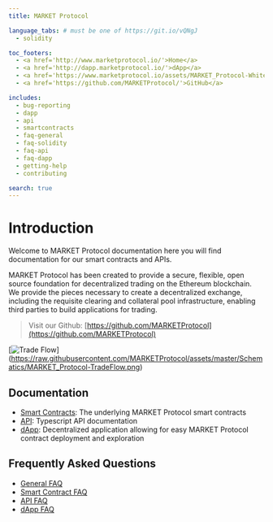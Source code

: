 ```yaml
---
title: MARKET Protocol

language_tabs: # must be one of https://git.io/vQNgJ
  - solidity

toc_footers:
  - <a href='http://www.marketprotocol.io/'>Home</a>
  - <a href='http://dapp.marketprotocol.io/'>dApp</a>
  - <a href='https://www.marketprotocol.io/assets/MARKET_Protocol-Whitepaper.pdf'>Whitepaper</a>
  - <a href='https://github.com/MARKETProtocol/'>GitHub</a>

includes:
  - bug-reporting
  - dapp
  - api
  - smartcontracts
  - faq-general
  - faq-solidity
  - faq-api
  - faq-dapp
  - getting-help
  - contributing

search: true
---
```


# Introduction

Welcome to MARKET Protocol documentation here you will find documentation for our smart contracts and APIs.

MARKET Protocol has been created to provide a secure, flexible, open source foundation for decentralized trading on the
Ethereum blockchain. We provide the pieces necessary to create a decentralized exchange, including the requisite
clearing and collateral pool infrastructure, enabling third parties to build applications for trading.

> Visit our Github: [https://github.com/MARKETProtocol](https://github.com/MARKETProtocol)

[![Trade Flow](https://raw.githubusercontent.com/MARKETProtocol/assets/master/Schematics/MARKET_Protocol-TradeFlow.png)]
(https://raw.githubusercontent.com/MARKETProtocol/assets/master/Schematics/MARKET_Protocol-TradeFlow.png)

## Documentation
* [Smart Contracts](#solidity-smart-contracts): The underlying MARKET Protocol smart contracts
* [API](#api):  Typescript API documentation
* [dApp](#dapp): Decentralized application allowing for easy MARKET Protocol contract deployment and exploration

## Frequently Asked Questions
* [General FAQ](#faq-general)
* [Smart Contract FAQ](#faq-solidity-smart-contracts)
* [API FAQ](#faq-api)
* [dApp FAQ](#faq-dapp)

